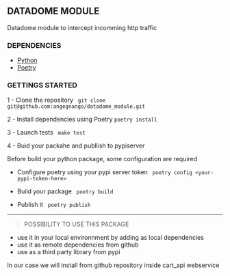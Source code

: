 ## DATADOME MODULE

Datadome module to intercept incomming http traffic

### DEPENDENCIES
  
  - [Python](https://www.python.org/downloads/) 
  - [Poetry](https://python-poetry.org/) 

### GETTINGS STARTED

  1 - Clone the repository
  ` git clone git@github.com:angegnango/datadome_module.git`

  2 - Install dependencies using Poetry
  ` poetry install `

  3 - Launch tests
  `  make test `

  4 - Buid your packahe and publlish to pypiserver

  Before build your python package, some configuration are required

  - Configure poetry using your pypi server token
  `  poetry config <your-pypi-token-here> `
  

  - Build your package
  `  poetry build `

  - Publish it
  `  poetry publish `


---
> POSSIBILITY TO USE THIS PACKAGE

- use it in your local environnment by adding as local dependencies
- use it as remote dependencies from github
- use as a third party library from pypi

In our case we will install from github repository inside cart_api webservice